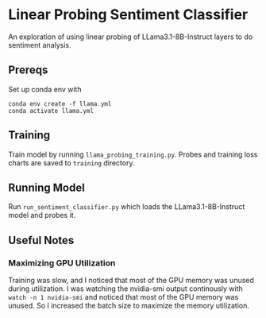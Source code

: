 # Linear Probing Sentiment Classifier

An exploration of using linear probing of LLama3.1-8B-Instruct layers to do sentiment analysis.

## Prereqs
Set up conda env with 

```
conda env create -f llama.yml
conda activate llama.yml
```

## Training
Train model by running `llama_probing_training.py`. Probes and training loss charts are saved to `training` directory.

## Running Model
Run `run_sentiment_classifier.py` which loads the LLama3.1-8B-Instruct model and probes it. 

## Useful Notes

### Maximizing GPU Utilization
Training was slow, and I noticed that most of the GPU memory was unused during utilization. I was watching the nvidia-smi output continously with `watch -n 1 nvidia-smi` and noticed that most of the GPU memory was unused. So I increased the batch size to maximize the memory utilization. 